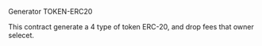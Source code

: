 Generator TOKEN-ERC20

This contract generate a 4 type of token ERC-20, and drop fees that owner selecet.

